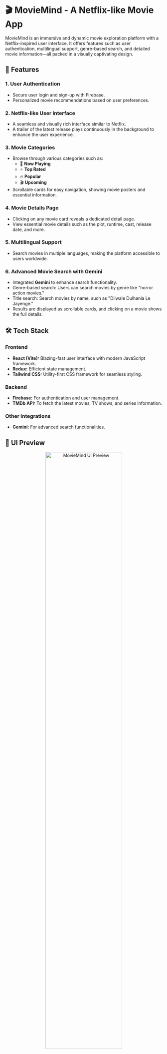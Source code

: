 # 🎬 **MovieMind - A Netflix-like Movie App**

MovieMind is an immersive and dynamic movie exploration platform with a Netflix-inspired user interface. It offers features such as user authentication, multilingual support, genre-based search, and detailed movie information—all packed in a visually captivating design.

## 🚀 **Features**

### 1. **User Authentication**
- Secure user login and sign-up with Firebase.
- Personalized movie recommendations based on user preferences.

### 2. **Netflix-like User Interface**
- A seamless and visually rich interface similar to Netflix.
- A trailer of the latest release plays continuously in the background to enhance the user experience.

### 3. **Movie Categories**
- Browse through various categories such as:
  - 🎥 **Now Playing**
  - ⭐ **Top Rated**
  - 🔥 **Popular**
  - 🎬 **Upcoming**
- Scrollable cards for easy navigation, showing movie posters and essential information.

### 4. **Movie Details Page**
- Clicking on any movie card reveals a dedicated detail page.
- View essential movie details such as the plot, runtime, cast, release date, and more.

### 5. **Multilingual Support**
- Search movies in multiple languages, making the platform accessible to users worldwide.

### 6. **Advanced Movie Search with Gemini**
- Integrated **Gemini** to enhance search functionality.
- Genre-based search: Users can search movies by genre like "horror action movies."
- Title search: Search movies by name, such as "Dilwale Dulhania Le Jayenge."
- Results are displayed as scrollable cards, and clicking on a movie shows the full details.

## 🛠️ **Tech Stack**

### Frontend
- **React (Vite):** Blazing-fast user interface with modern JavaScript framework.
- **Redux:** Efficient state management.
- **Tailwind CSS:** Utility-first CSS framework for seamless styling.

### Backend
- **Firebase:** For authentication and user management.
- **TMDb API:** To fetch the latest movies, TV shows, and series information.

### Other Integrations
- **Gemini:** For advanced search functionalities.

## 🎨 **UI Preview**

<p align="center">
  <img src="https://your-image-link.png" alt="MovieMind UI Preview" width="70%">
</p>

## 🔧 **Setup and Installation**

1. **Clone the repository:**

   ```bash
   git clone https://github.com/PragyanPrakhar/MovieMind.git
   cd MovieMind

